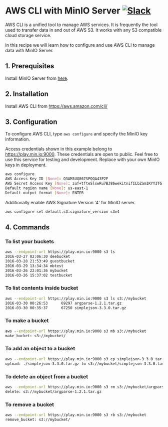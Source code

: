 # AWS CLI with MinIO Server [![Slack](https://slack.min.io/slack?type=svg)](https://slack.min.io)

AWS CLI is a unified tool to manage AWS services. It is frequently the tool used to transfer data in and out of AWS S3. It works with any S3 compatible cloud storage service.

In this recipe we will learn how to configure and use AWS CLI to manage data with MinIO Server.

## 1. Prerequisites

Install MinIO Server from [here](https://docs.min.io/community/minio-object-store/operations/deployments/installation.html).

## 2. Installation

Install AWS CLI from <https://aws.amazon.com/cli/>

## 3. Configuration

To configure AWS CLI, type `aws configure` and specify the MinIO key information.

Access credentials shown in this example belong to <https://play.min.io:9000>.
These credentials are open to public. Feel free to use this service for testing and development. Replace with your own MinIO keys in deployment.

```sh
aws configure
AWS Access Key ID [None]: Q3AM3UQ867SPQQA43P2F
AWS Secret Access Key [None]: zuf+tfteSlswRu7BJ86wekitnifILbZam1KYY3TG
Default region name [None]: us-east-1
Default output format [None]: ENTER
```

Additionally enable AWS Signature Version '4' for MinIO server.

```sh
aws configure set default.s3.signature_version s3v4
```

## 4. Commands

### To list your buckets

```sh
aws --endpoint-url https://play.min.io:9000 s3 ls
2016-03-27 02:06:30 deebucket
2016-03-28 21:53:49 guestbucket
2016-03-29 13:34:34 mbtest
2016-03-26 22:01:36 mybucket
2016-03-26 15:37:02 testbucket
```

### To list contents inside bucket

```sh
aws --endpoint-url https://play.min.io:9000 s3 ls s3://mybucket
2016-03-30 00:26:53      69297 argparse-1.2.1.tar.gz
2016-03-30 00:35:37      67250 simplejson-3.3.0.tar.gz
```

### To make a bucket

```sh
aws --endpoint-url https://play.min.io:9000 s3 mb s3://mybucket
make_bucket: s3://mybucket/
```

### To add an object to a bucket

```sh
aws --endpoint-url https://play.min.io:9000 s3 cp simplejson-3.3.0.tar.gz s3://mybucket
upload: ./simplejson-3.3.0.tar.gz to s3://mybucket/simplejson-3.3.0.tar.gz
```

### To delete an object from a bucket

```sh
aws --endpoint-url https://play.min.io:9000 s3 rm s3://mybucket/argparse-1.2.1.tar.gz
delete: s3://mybucket/argparse-1.2.1.tar.gz
```

### To remove a bucket

```sh
aws --endpoint-url https://play.min.io:9000 s3 rb s3://mybucket
remove_bucket: s3://mybucket/
```
